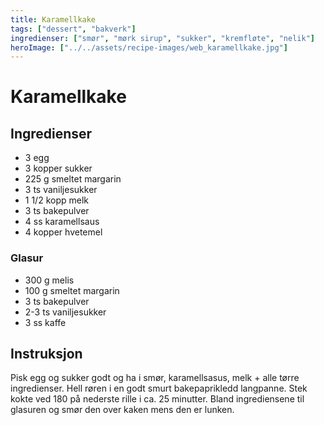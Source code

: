 ```yaml
---
title: Karamellkake
tags: ["dessert", "bakverk"]
ingredienser: ["smør", "mørk sirup", "sukker", "kremfløte", "nelik"]
heroImage: ["../../assets/recipe-images/web_karamellkake.jpg"]
---
```


# Karamellkake

## Ingredienser

- 3 egg
- 3 kopper sukker
- 225 g smeltet margarin
- 3 ts vaniljesukker
- 1 1/2 kopp melk
- 3 ts bakepulver
- 4 ss karamellsaus
- 4 kopper hvetemel

### Glasur

- 300 g melis
- 100 g smeltet margarin
- 3 ts bakepulver
- 2-3 ts vaniljesukker
- 3 ss kaffe

## Instruksjon

Pisk egg og sukker godt og ha i smør, karamellsasus, melk + alle tørre ingredienser. Hell røren i en godt smurt bakepaprikledd langpanne. Stek kokte ved 180 på nederste rille i ca. 25 minutter. Bland ingrediensene til glasuren og smør den over kaken mens den er lunken.
